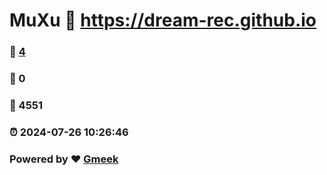 # MuXu :link: https://dream-rec.github.io 
### :page_facing_up: [4](https://dream-rec.github.io/tag.html) 
### :speech_balloon: 0 
### :hibiscus: 4551 
### :alarm_clock: 2024-07-26 10:26:46 
### Powered by :heart: [Gmeek](https://github.com/Meekdai/Gmeek)
